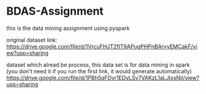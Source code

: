 # BDAS-Assignment
this is the data mining assignment using pyspark

original dataset link: 
https://drive.google.com/file/d/1VrcuFHJT2fIT9APugPHPnBArvyEMCakF/view?usp=sharing

dataset which alread be process, this data set is for data mining in spark (you don't need it if you run the first link, it would generate automatically)
https://drive.google.com/file/d/1PBh5qFDvr1EDvLSv7VAKzL1aLJIxsNjl/view?usp=sharing
